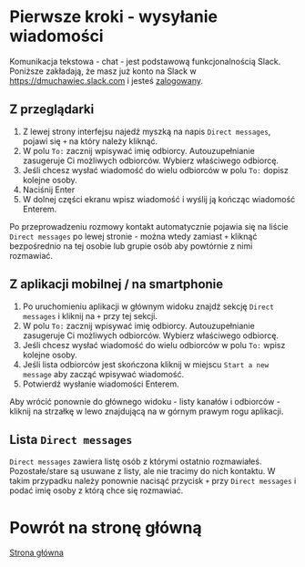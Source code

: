 # Pierwsze kroki - wysyłanie wiadomości

Komunikacja tekstowa - chat - jest podstawową funkcjonalnością Slack. 
Poniższe zakładają, że masz już konto na Slack 
w https://dmuchawiec.slack.com i jesteś [zalogowany](logowanie.md).

## Z przeglądarki

1. Z lewej strony interfejsu najedź myszką na napis `Direct messages`, 
pojawi się `+` na który należy kliknąć. 
2. W polu `To:` zacznij wpisywać imię odbiorcy. 
Autouzupełnianie zasugeruje Ci możliwych odbiorców. 
Wybierz właściwego odbiorcę.
3. Jeśli chcesz wysłać wiadomość do wielu odbiorców 
w polu `To:` dopisz kolejne osoby.
4. Naciśnij Enter
5. W dolnej części ekranu wpisz wiadomość i wyślij ją kończąc wiadomość Enterem.

Po przeprowadzeniu rozmowy kontakt automatycznie 
pojawia się na liście `Direct messages` po lewej stronie -
można wtedy zamiast `+` kliknąć bezpośrednio na tej osobie
lub grupie osób aby powtórnie z nimi rozmawiać.

## Z aplikacji mobilnej / na smartphonie

1. Po uruchomieniu aplikacji w głównym widoku znajdź
sekcję `Direct messages` i kliknij na `+` przy tej sekcji.
2. W polu `To:` zacznij wpisywać imię odbiorcy. 
Autouzupełnianie zasugeruje Ci możliwych odbiorców. 
Wybierz właściwego odbiorcę.
3. Jeśli chcesz wysłać wiadomość do wielu odbiorców 
w polu `To:` wpisz kolejne osoby.
4. Jeśli lista odbiorców jest skończona kliknij w miejscu
`Start a new message` aby zacząć wpisywać wiadomość.
5. Potwierdź wysłanie wiadomości Enterem.

Aby wrócić ponownie do głównego widoku - listy kanałów
i odbiorców - kliknij na strzałkę w lewo znajdującą na w górnym
prawym rogu aplikacji.

## Lista `Direct messages`

`Direct messages` zawiera listę osób 
z którymi ostatnio rozmawiałeś.
Pozostałe/stare są usuwane z listy, ale
nie tracimy do nich kontaktu. W takim
przypadku należy ponownie nacisąć przycisk `+`
przy `Direct messages` i podać imię osoby z którą chce się
rozmawiać.

# Powrót na stronę główną

[Strona główna](../README.md)

